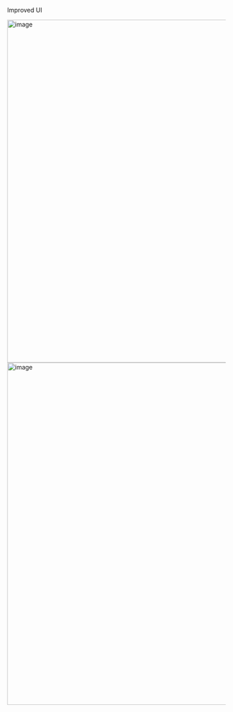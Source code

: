 Improved UI

<img width="788" alt="image" src="https://github.com/mc-jamin/login-page-react/assets/13468589/5666dbb9-4297-40d8-8df9-955a72018c74">

</br>

<img width="787" alt="image" src="https://github.com/mc-jamin/login-page-react/assets/13468589/4e5e08aa-88c8-486a-ba66-8c70325f49ab">

